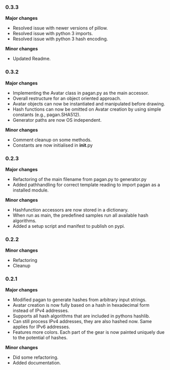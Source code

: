 ### 0.3.3
**Major changes**

 * Resolved issue with newer versions of pillow.
 * Resolved issue with python 3 imports.
 * Resolved issue with python 3 hash encoding.

**Minor changes**

 * Updated Readme.

### 0.3.2
**Major changes**

 * Implementing the Avatar class in pagan.py as the main accessor.
 * Overall restructure for an object oriented approach.
 * Avatar objects can now be instantiated and manipulated before drawing.
 * Hash functions can now be omitted on Avatar creation by using simple constants (e.g., pagan.SHA512).
 * Generator paths are now OS independent.

**Minor changes**

 * Comment cleanup on some methods.
 * Constants are now initialised in __init__.py

### 0.2.3
**Major changes**

 * Refactoring of the main filename from pagan.py to generator.py
 * Added pathhandling for correct template reading to import pagan as a installed module.

**Minor changes**

 * Hashfunction accessors are now stored in a dictionary.
 * When run as main, the predefined samples run all available hash algorithms.
 * Added a setup script and manifest to publish on pypi.

### 0.2.2
**Minor changes**

 * Refactoring
 * Cleanup

### 0.2.1
**Major changes**

 * Modified pagan to generate hashes from arbitrary input strings.
 * Avatar creation is now fully based on a hash in hexadecimal form instead of IPv4 addresses.
 * Supports all hash algorithms that are included in pythons hashlib.
 * Can still process IPv4 addresses, they are also hashed now. Same applies for IPv6 addresses.
 * Features more colors. Each part of the gear is now painted uniquely due to the potential of hashes.

**Minor changes**

 * Did some refactoring.
 * Added documentation.
